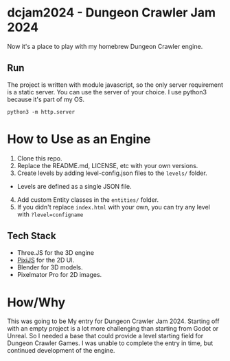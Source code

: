 # dcjam2024 - Dungeon Crawler Jam 2024

Now it's a place to play with my homebrew Dungeon Crawler engine. 


## Run
The project is written with module javascript, so the only server requirement is a static server. You can use the server of your choice. I use python3 because it's part of my OS.

```
python3 -m http.server
```


# How to Use as an Engine

1. Clone this repo. 
2. Replace the README.md, LICENSE, etc with your own versions.
3. Create levels by adding level-config.json files to the `levels/` folder. 
  * Levels are defined as a single JSON file. 
4. Add custom Entity classes in the `entities/` folder.
5. If you didn't replace `index.html` with your own, you can try any level with `?level=configname`




## Tech Stack

* Three.JS for the 3D engine  
* [PixiJS](https://pixijs.download/release/docs/index.html) for the 2D UI.
* Blender for 3D models.
* Pixelmator Pro for 2D images.



# How/Why
This was going to be My entry for Dungeon Crawler Jam 2024. Starting off with an empty project is a lot more challenging than starting from Godot or Unreal. So I needed a base that could provide a level starting field for Dungeon Crawler Games.
I was unable to complete the entry in time, but continued development of the engine.
